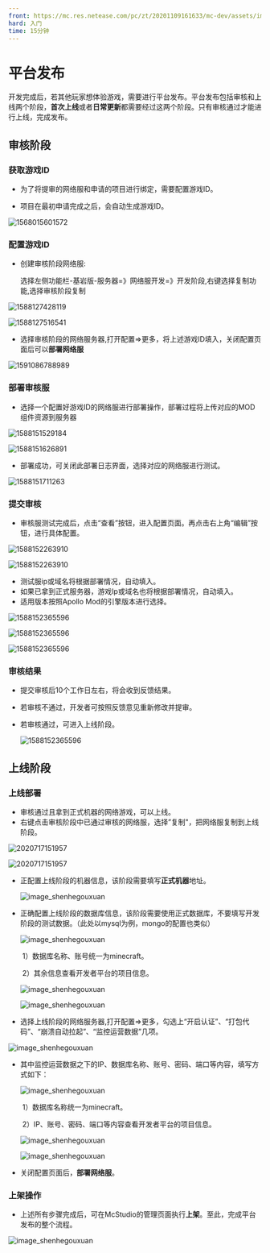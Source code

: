 ```yaml
---
front: https://mc.res.netease.com/pc/zt/20201109161633/mc-dev/assets/img/ptff_fbxy.c5d6825e.png
hard: 入门
time: 15分钟
---
```


# 平台发布

​		开发完成后，若其他玩家想体验游戏，需要进行平台发布。平台发布包括审核和上线两个阶段，**首次上线**或者**日常更新**都需要经过这两个阶段。只有审核通过才能进行上线，完成发布。

## 审核阶段

### 获取游戏ID

- 为了将提审的网络服和申请的项目进行绑定，需要配置游戏ID。

- 项目在最初申请完成之后，会自动生成游戏ID。

![1568015601572](./images/img_ts01.png)

### 配置游戏ID

- 创建审核阶段网络服:

  选择左侧功能栏-基岩版-服务器=》网络服开发=》开发阶段,右键选择复制功能,选择审核阶段复制

![1588127428119](./images/1588127428119.png)



![1588127516541](./images/1588127516541.png)





- 选择审核阶段的网络服务器,打开配置=>更多，将上述游戏ID填入，关闭配置页面后可以**部署网络服**

![1591086788989](./images/1591086788989.png)





### 部署审核服

- 选择一个配置好游戏ID的网络服进行部署操作，部署过程将上传对应的MOD组件资源到服务器

![1588151529184](./images/1588151529184.png)

![1588151626891](./images/1588151626891.png)

- 部署成功，可关闭此部署日志界面，选择对应的网络服进行测试。

![1588151711263](./images/1588151711263.png)





### 提交审核

- 审核服测试完成后，点击“查看”按钮，进入配置页面。再点击右上角“编辑”按钮，进行具体配置。

![1588152263910](./images/img_ts02.png)

![1588152263910](./images/img_ts03.png)

- 测试服ip或域名将根据部署情况，自动填入。
- 如果已拿到正式服务器，游戏Ip或域名也将根据部署情况，自动填入。
- 适用版本按照Apollo Mod的引擎版本进行选择。


![1588152365596](./images/img_ts04.png)

![1588152365596](./images/img_ts05.png)

![1588152365596](./images/img_ts06.png)

### 审核结果

- 提交审核后10个工作日左右，将会收到反馈结果。

- 若审核不通过，开发者可按照反馈意见重新修改并提审。

- 若审核通过，可进入上线阶段。

  ![1588152365596](./images/img_ts07.png)



## 上线阶段

### 上线部署

- 审核通过且拿到正式机器的网络游戏，可以上线。
- 右键点击审核阶段中已通过审核的网络服，选择”复制"，把网络服复制到上线阶段。

![2020717151957](./images/ptff_shfz.png)

![2020717151957](./images/ptff_shfz1.png)

- 正配置上线阶段的机器信息，该阶段需要填写**正式机器**地址。

  ![image_shenhegouxuan](./images/img_ts13.png)

- 正确配置上线阶段的数据库信息，该阶段需要使用正式数据库，不要填写开发阶段的测试数据。（此处以mysql为例，mongo的配置也类似）

  ![image_shenhegouxuan](./images/img_ts10.png)

  ​	1）数据库名称、账号统一为minecraft。

  ​	2）其余信息查看开发者平台的项目信息。

  ![image_shenhegouxuan](./images/img_ts09.png)

  ![image_shenhegouxuan](./images/img_ts11.png)

- 选择上线阶段的网络服务器,打开配置=>更多，勾选上“开启认证”、“打包代码”、“崩溃自动拉起”、“监控运营数据”几项。

![image_shenhegouxuan](./images/ptff_xsbs.png)

- 其中监控运营数据之下的IP、数据库名称、账号、密码、端口等内容，填写方式如下：

  ![image_shenhegouxuan](./images/img_ts08.png)

  ​	1）数据库名称统一为minecraft。

  ​	2）IP、账号、密码、端口等内容查看开发者平台的项目信息。

  ![image_shenhegouxuan](./images/img_ts09.png)

  ![image_shenhegouxuan](./images/img_ts12.png)

- 关闭配置页面后，**部署网络服**。

  

### 上架操作

- 上述所有步骤完成后，可在McStudio的管理页面执行**上架**。至此，完成平台发布的整个流程。

![image_shenhegouxuan](./images/img_ts14.png)



